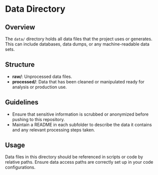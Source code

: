 # Data Directory

## Overview
The `data/` directory holds all data files that the project uses or generates. This can include databases, data dumps, or any machine-readable data sets.

## Structure
- **raw/**: Unprocessed data files.
- **processed/**: Data that has been cleaned or manipulated ready for analysis or production use.

## Guidelines
- Ensure that sensitive information is scrubbed or anonymized before pushing to this repository.
- Maintain a README in each subfolder to describe the data it contains and any relevant processing steps taken.

## Usage
Data files in this directory should be referenced in scripts or code by relative paths. Ensure data access paths are correctly set up in your code configurations.
